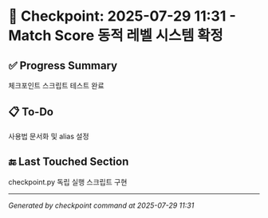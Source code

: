 # 🧠 Checkpoint: 2025-07-29 11:31 - Match Score 동적 레벨 시스템 확정

## ✅ Progress Summary  
체크포인트 스크립트 테스트 완료

## 📋 To-Do  
사용법 문서화 및 alias 설정

## 🔚 Last Touched Section  
checkpoint.py 독립 실행 스크립트 구현

---
*Generated by checkpoint command at 2025-07-29 11:31*
